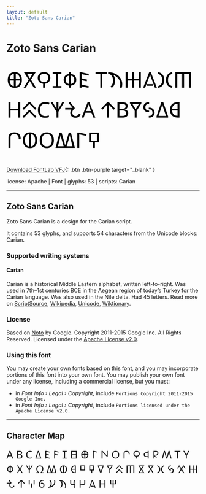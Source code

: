```yaml
---
layout: default
title: "Zoto Sans Carian"
---
```


# Zoto Sans Carian

<div contenteditable="true" style="font-family: Zoto Sans Carian; font-size: 4em; color:black; margin: 0.5em 0 0.5em 0; line-height: 1.4em;">
𐊨𐋁𐊭𐊦𐊳𐊤 𐊱𐋋𐋅𐋎𐋂𐊿 𐋏𐊾𐊢𐊵𐋆𐊠 𐋇𐊡𐊽𐋃𐊣𐊹 𐊬𐊸𐊫𐊷𐊩𐊻
</div>

[Download FontLab VFJ](https://downgit.github.io/#/home?url=https://github.com/fontlabcom/getgo-fonts/blob/main/getgo-fonts/apache/zotosans/zotosans-carian.ttf){: .btn .btn-purple target="_blank" }

license: Apache \| Font \| glyphs: 53 \| scripts: Carian

---


## Zoto Sans Carian

Zoto Sans Carian is a design for the Carian script.

It contains 53 glyphs, and supports 54 characters from the Unicode blocks: Carian.


### Supported writing systems


#### Carian

Carian is a historical Middle Eastern alphabet, written left-to-right. Was used in 7th–1st centuries BCE in the Aegean region of today’s Turkey for the Carian language. Was also used in the Nile delta. Had 45 letters. Read more on [ScriptSource](https://scriptsource.org/scr/Cari), [Wikipedia](https://en.wikipedia.org/wiki/ISO_15924:Cari), [Unicode](https://www.unicode.org/versions/Unicode13.0.0/ch08.pdf#G26509), [Wiktionary](https://en.wiktionary.org/wiki/Category:Carian_script).


### License

Based on [Noto](https://github.com/notofonts) by Google. Copyright 2011-2015 Google Inc. All Rights Reserved. Licensed under the [Apache License v2.0](https://www.apache.org/licenses/LICENSE-2.0.txt).

### Using this font

You may create your own fonts based on this font, and you may incorporate portions of this font into your own font. You may publish your own font under any license, including a commercial license, but you must:

- in _Font Info › Legal › Copyright_, include `Portions Copyright 2011-2015 Google Inc.`
- in _Font Info › Legal › Copyright_, include `Portions licensed under the Apache License v2.0.`


---

## Character Map

<div style="font-family: Zoto Sans Carian; font-size: 2em;">
𐊠 𐊡 𐊢 𐊣 𐊤 𐊥 𐊦 𐊧 𐊨 𐊩 𐊪 𐊫 𐊬 𐊭 𐊮 𐊯 𐊰 𐊱 𐊲 𐊳 𐊴 𐊵 𐊶 𐊷 𐊸 𐊹 𐊺 𐊻 𐊼 𐊽 𐊾 𐊿 𐋀 𐋁 𐋂 𐋃 𐋄 𐋅 𐋆 𐋇 𐋈 𐋉 𐋊 𐋋 𐋌 𐋍 𐋎 𐋏 𐋐
</div>


